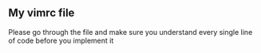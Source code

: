 ## My vimrc file

Please go through the file and make sure you understand every single line of code before you implement it
